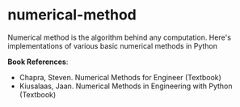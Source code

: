 # numerical-method
Numerical method is the algorithm behind any computation. Here's implementations of various basic numerical methods in Python

**Book References**:

* Chapra, Steven. Numerical Methods for Engineer (Textbook)
* Kiusalaas, Jaan. Numerical Methods in Engineering with Python (Textbook)
